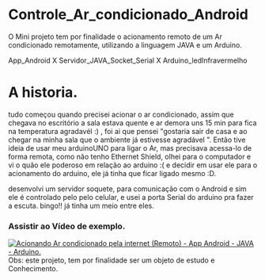 # Controle_Ar_condicionado_Android
O Mini projeto tem por finalidade o acionamento remoto de um Ar condicionado remotamente, utilizando a linguagem JAVA e um Arduino.

App_Android X Servidor_JAVA_Socket_Serial X Arduino_ledInfravermelho

# A historia.
tudo começou quando precisei acionar o ar condicionado, assim que chegava no escritório a sala estava quente e ar demora uns 15 min para fica na temperatura agradavél :) , foi ai que pensei "gostaria sair de casa e ao chegar na minha sala que o ambiente já estivesse agradável ". Então tive ideia de usar meu arduinoUNO para ligar o Ar, mas precisava acessa-lo de forma remota, como não tenho Ethernet Shield, olhei para o computador e vi o quão ele poderoso em relação ao arduino :( e decidir em usar ele  para o acionamento do arduino, ele já tinha que ficar ligado mesmo :D.

desenvolvi um servidor soquete, para comunicação com o Android e sim ele é controlado pelo pelo celular, e usei a porta Serial do arduino pra fazer a escuta. bingo!!
já tinha um meio entre eles. 

### Assistir ao Vídeo de exemplo.
[![Acionando Ar condicionado pela internet (Remoto) - App Android - JAVA - Arduino.](http://img.youtube.com/vi/Zf3eASwBFTs/0.jpg)](http://www.youtube.com/watch?v=Zf3eASwBFTs "Clique para Assistir")
Obs: este projeto, tem por finalidade ser um objeto de estudo e Conhecimento.
